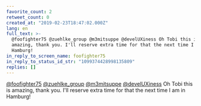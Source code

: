 ```yaml
---
favorite_count: 2
retweet_count: 0
created_at: "2019-02-23T18:47:02.000Z"
lang: en
full_text: >-
  @foofighter75 @zuehlke_group @m3mitsuppe @develUXiness Oh Tobi this is
  amazing, thank you. I'll reserve extra time for that the next time I am in
  Hamburg!
in_reply_to_screen_name: foofighter75
in_reply_to_status_id_str: "1099374428998135809"
replies: []
---
```


[@foofighter75](https://twitter.com/foofighter75)
[@zuehlke_group](https://twitter.com/zuehlke_group)
[@m3mitsuppe](https://twitter.com/m3mitsuppe)
[@develUXiness](https://twitter.com/develUXiness) Oh Tobi this is amazing, thank
you. I'll reserve extra time for that the next time I am in Hamburg!
